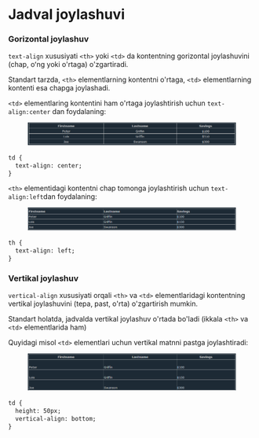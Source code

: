 # Jadval joylashuvi

### Gorizontal joylashuv <a href="#gorizontal-joylashuv" id="gorizontal-joylashuv"></a>

`text-align` xususiyati `<th>` yoki `<td>` da kontentning gorizontal joylashuvini (chap, oʻng yoki o'rtaga) o'zgartiradi.

Standart tarzda, `<th>` elementlarning kontentni o'rtaga, `<td>` elementlarning kontenti esa chapga joylashadi.

`<td>` elementlaring kontentini ham o'rtaga joylashtirish uchun `text-align:center` dan foydalaning:

<figure><img src="../../../.gitbook/assets/image (473).png" alt=""><figcaption></figcaption></figure>

```
td {
  text-align: center;
}
```

`<th>` elementidagi kontentni chap tomonga joylashtirish uchun `text-align:left`dan foydalaning:

<figure><img src="../../../.gitbook/assets/image (447).png" alt=""><figcaption></figcaption></figure>

```
th {
  text-align: left;
}
```

### Vertikal joylashuv <a href="#vertikal-joylashuv" id="vertikal-joylashuv"></a>

`vertical-align` xususiyati orqali `<th>` va `<td>` elementlaridagi kontentning vertikal joylashuvini (tepa, past, o'rta) o'zgartirish mumkin.

Standart holatda, jadvalda vertikal joylashuv o'rtada bo'ladi (ikkala `<th>` va `<td>` elementlarida ham)

Quyidagi misol `<td>` elementlari uchun vertikal matnni pastga joylashtiradi:

<figure><img src="../../../.gitbook/assets/image (299).png" alt=""><figcaption></figcaption></figure>

```
td {
  height: 50px;
  vertical-align: bottom;
}
```
